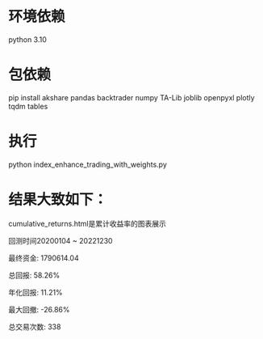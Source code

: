 # 环境依赖 
python 3.10
# 包依赖
pip install akshare pandas backtrader numpy TA-Lib joblib openpyxl plotly tqdm tables

# 执行
python index_enhance_trading_with_weights.py

# 结果大致如下：
cumulative_returns.html是累计收益率的图表展示

回测时间20200104 ~ 20221230

最终资金: 1790614.04

总回报: 58.26%

年化回报: 11.21%

最大回撤: -26.86%

总交易次数: 338
